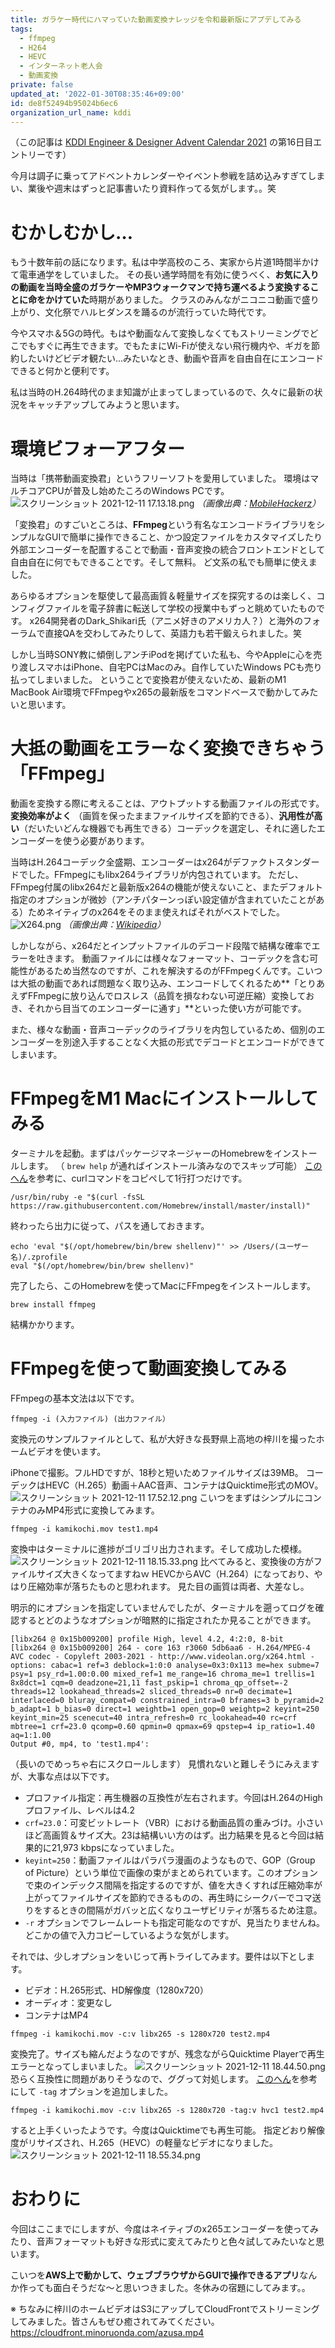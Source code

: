 ```yaml
---
title: ガラケー時代にハマっていた動画変換ナレッジを令和最新版にアプデしてみる
tags:
  - ffmpeg
  - H264
  - HEVC
  - インターネット老人会
  - 動画変換
private: false
updated_at: '2022-01-30T08:35:46+09:00'
id: de8f52494b95024b6ec6
organization_url_name: kddi
---
```

（この記事は [KDDI Engineer & Designer Advent Calendar 2021](https://qiita.com/advent-calendar/2021/engineer-designer) の第16日目エントリーです）

今月は調子に乗ってアドベントカレンダーやイベント参戦を詰め込みすぎてしまい、業後や週末はずっと記事書いたり資料作ってる気がします。。笑

# むかしむかし…
もう十数年前の話になります。私は中学高校のころ、実家から片道1時間半かけて電車通学をしていました。
その長い通学時間を有効に使うべく、**お気に入りの動画を当時全盛のガラケーやMP3ウォークマンで持ち運べるよう変換することに命をかけていた**時期がありました。
クラスのみんながニコニコ動画で盛り上がり、文化祭でハルヒダンスを踊るのが流行っていた時代です。

今やスマホ＆5Gの時代。もはや動画なんて変換しなくてもストリーミングでどこでもすぐに再生できます。でもたまにWi-Fiが使えない飛行機内や、ギガを節約したいけどビデオ観たい…みたいなとき、動画や音声を自由自在にエンコードできると何かと便利です。

私は当時のH.264時代のまま知識が止まってしまっているので、久々に最新の状況をキャッチアップしてみようと思います。

# 環境ビフォーアフター
当時は「携帯動画変換君」というフリーソフトを愛用していました。
環境はマルチコアCPUが普及し始めたころのWindows PCです。
![スクリーンショット 2021-12-11 17.13.18.png](https://qiita-image-store.s3.ap-northeast-1.amazonaws.com/0/1633856/c8bf6238-b758-b184-362e-62d970a21bb2.png)
*（画像出典：[MobileHackerz](http://mobilehackerz.jp)）*

「変換君」のすごいところは、**FFmpeg**という有名なエンコードライブラリをシンプルなGUIで簡単に操作できること、かつ設定ファイルをカスタマイズしたり外部エンコーダーを配置することで動画・音声変換の統合フロントエンドとして自由自在に何でもできることです。そして無料。
ど文系の私でも簡単に使えました。

あらゆるオプションを駆使して最高画質＆軽量サイズを探究するのは楽しく、コンフィグファイルを電子辞書に転送して学校の授業中もずっと眺めていたものです。
x264開発者のDark_Shikari氏（アニメ好きのアメリカ人？）と海外のフォーラムで直接QAを交わしてみたりして、英語力も若干鍛えられました。笑

しかし当時SONY教に傾倒しアンチiPodを掲げていた私も、今やAppleに心を売り渡しスマホはiPhone、自宅PCはMacのみ。自作していたWindows PCも売り払ってしまいました。
ということで変換君が使えないため、最新のM1 MacBook Air環境でFFmpegやx265の最新版をコマンドベースで動かしてみたいと思います。

# 大抵の動画をエラーなく変換できちゃう「FFmpeg」
動画を変換する際に考えることは、アウトプットする動画ファイルの形式です。
**変換効率がよく** （画質を保ったままファイルサイズを節約できる）、**汎用性が高い**（だいたいどんな機器でも再生できる）コーデックを選定し、それに適したエンコーダーを使う必要があります。

当時はH.264コーデック全盛期、エンコーダーはx264がデファクトスタンダードでした。FFmpegにもlibx264ライブラリが内包されています。
ただし、FFmpeg付属のlibx264だと最新版x264の機能が使えないこと、またデフォルト指定のオプションが微妙（アンチパターンっぽい設定値が含まれていたことがある）ためネイティブのx264をそのまま使えればそれがベストでした。
![X264.png](https://qiita-image-store.s3.ap-northeast-1.amazonaws.com/0/1633856/801488aa-1fcf-c566-87dd-eb391586f783.png)
*（画像出典：[Wikipedia](https://ja.wikipedia.org/wiki/X264)）*

しかしながら、x264だとインプットファイルのデコード段階で結構な確率でエラーを吐きます。
動画ファイルには様々なフォーマット、コーデックを含む可能性があるため当然なのですが、これを解決するのがFFmpegくんです。こいつは大抵の動画であれば問題なく取り込み、エンコードしてくれるため**「とりあえずFFmpegに放り込んでロスレス（品質を損なわない可逆圧縮）変換しておき、それから目当てのエンコーダーに通す」**といった使い方が可能です。

また、様々な動画・音声コーデックのライブラリを内包しているため、個別のエンコーダーを別途入手することなく大抵の形式でデコードとエンコードができてしまいます。

# FFmpegをM1 Macにインストールしてみる
ターミナルを起動。まずはパッケージマネージャーのHomebrewをインストールします。
（ `brew help` が通ればインストール済みなのでスキップ可能）
[このへん](https://fukatsu.tech/install-ffmpeg)を参考に、curlコマンドをコピペして1行打つだけです。

```bash:ターミナル
/usr/bin/ruby -e "$(curl -fsSL https://raw.githubusercontent.com/Homebrew/install/master/install)"
```

終わったら出力に従って、パスを通しておきます。

```bash:ターミナル
echo 'eval "$(/opt/homebrew/bin/brew shellenv)"' >> /Users/(ユーザー名)/.zprofile
eval "$(/opt/homebrew/bin/brew shellenv)"
```

完了したら、このHomebrewを使ってMacにFFmpegをインストールします。

```bash:ターミナル
brew install ffmpeg
```

結構かかります。

# FFmpegを使って動画変換してみる
FFmpegの基本文法は以下です。

```
ffmpeg -i (入力ファイル) (出力ファイル）
```

変換元のサンプルファイルとして、私が大好きな長野県上高地の梓川を撮ったホームビデオを使います。

iPhoneで撮影。フルHDですが、18秒と短いためファイルサイズは39MB。
コーデックはHEVC（H.265）動画＋AAC音声、コンテナはQuicktime形式のMOV。
![スクリーンショット 2021-12-11 17.52.12.png](https://qiita-image-store.s3.ap-northeast-1.amazonaws.com/0/1633856/f853b7ad-ee8b-0ee5-3424-8ab63d10b845.png)
こいつをまずはシンプルにコンテナのみMP4形式に変換してみます。

```bash:ターミナル
ffmpeg -i kamikochi.mov test1.mp4
```

変換中はターミナルに進捗がゴリゴリ出力されます。そして成功した模様。
![スクリーンショット 2021-12-11 18.15.33.png](https://qiita-image-store.s3.ap-northeast-1.amazonaws.com/0/1633856/ea40bf97-499a-e3d5-cb14-da9e7d10d592.png)
比べてみると、変換後の方がファイルサイズ大きくなってますねｗ
HEVCからAVC（H.264）になっており、やはり圧縮効率が落ちたものと思われます。
見た目の画質は両者、大差なし。

明示的にオプションを指定していませんでしたが、ターミナルを遡ってログを確認するとどのようなオプションが暗黙的に指定されたか見ることができます。

```bash:ターミナル
[libx264 @ 0x15b009200] profile High, level 4.2, 4:2:0, 8-bit
[libx264 @ 0x15b009200] 264 - core 163 r3060 5db6aa6 - H.264/MPEG-4 AVC codec - Copyleft 2003-2021 - http://www.videolan.org/x264.html - options: cabac=1 ref=3 deblock=1:0:0 analyse=0x3:0x113 me=hex subme=7 psy=1 psy_rd=1.00:0.00 mixed_ref=1 me_range=16 chroma_me=1 trellis=1 8x8dct=1 cqm=0 deadzone=21,11 fast_pskip=1 chroma_qp_offset=-2 threads=12 lookahead_threads=2 sliced_threads=0 nr=0 decimate=1 interlaced=0 bluray_compat=0 constrained_intra=0 bframes=3 b_pyramid=2 b_adapt=1 b_bias=0 direct=1 weightb=1 open_gop=0 weightp=2 keyint=250 keyint_min=25 scenecut=40 intra_refresh=0 rc_lookahead=40 rc=crf mbtree=1 crf=23.0 qcomp=0.60 qpmin=0 qpmax=69 qpstep=4 ip_ratio=1.40 aq=1:1.00
Output #0, mp4, to 'test1.mp4':
```

（長いのでめっちゃ右にスクロールします）
見慣れないと難しそうにみえますが、大事な点は以下です。

- プロファイル指定：再生機器の互換性が左右されます。今回はH.264のHighプロファイル、レベルは4.2
- `crf=23.0`：可変ビットレート（VBR）における動画品質の重みづけ。小さいほど高画質＆サイズ大。23は結構いい方のはず。出力結果を見ると今回は結果的に21,973 kbpsになっていました。
- `keyint=250`：動画ファイルはパラパラ漫画のようなもので、GOP（Group of Picture）という単位で画像の束がまとめられています。このオプションで束のインデックス間隔を指定するのですが、値を大きくすれば圧縮効率が上がってファイルサイズを節約できるものの、再生時にシークバーでコマ送りをするときの間隔がガバッと広くなりユーザビリティが落ちるため注意。
- `-r` オプションでフレームレートも指定可能なのですが、見当たりませんね。どこかの値で入力コピーしているような気がします。

それでは、少しオプションをいじって再トライしてみます。要件は以下とします。

- ビデオ：H.265形式、HD解像度（1280x720）
- オーディオ：変更なし
- コンテナはMP4

```bash:ターミナル
ffmpeg -i kamikochi.mov -c:v libx265 -s 1280x720 test2.mp4
```

変換完了。サイズも縮んだようなのですが、残念ながらQuicktime Playerで再生エラーとなってしまいました。
![スクリーンショット 2021-12-11 18.44.50.png](https://qiita-image-store.s3.ap-northeast-1.amazonaws.com/0/1633856/1b9969ba-2cc0-f53f-065a-731d7bc006ef.png)
恐らく互換性に問題がありそうなので、ググって対処します。
[このへん](http://kameya-z.way-nifty.com/blog/2019/07/post-b775d1.html)を参考にして `-tag` オプションを追加しました。

```bash:ターミナル
ffmpeg -i kamikochi.mov -c:v libx265 -s 1280x720 -tag:v hvc1 test2.mp4
```

すると上手くいったようです。今度はQuicktimeでも再生可能。
指定どおり解像度がリサイズされ、H.265（HEVC）の軽量なビデオになりました。
![スクリーンショット 2021-12-11 18.55.34.png](https://qiita-image-store.s3.ap-northeast-1.amazonaws.com/0/1633856/d1f25e20-c2da-60dd-f0e3-4008420f5a49.png)

# おわりに
今回はここまでにしますが、今度はネイティブのx265エンコーダーを使ってみたり、音声フォーマットも好きな形式に変えてみたりと色々試してみたいなと思います。

こいつを**AWS上で動かして、ウェブブラウザからGUIで操作できるアプリ**なんか作っても面白そうだな〜と思いつきました。冬休みの宿題にしてみます。。

※ ちなみに梓川のホームビデオはS3にアップしてCloudFrontでストリーミングしてみました。皆さんもぜひ癒されてみてください。
https://cloudfront.minoruonda.com/azusa.mp4
